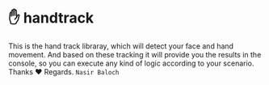# ✋ handtrack
This is the hand track libraray, which will detect your face and hand movement. And based on these tracking it will provide you the results in the console, so you can execute any kind of logic according to your scenario. Thanks ♥
Regards.
```Nasir Baloch```
